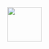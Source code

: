 <bcn align="center">
    <img src="https://github.githubassets.com/images/mona-loading-default.gif" width="80"/>
</bcn>
